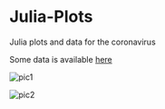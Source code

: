 # Julia-Plots

Julia plots and data for the coronavirus

Some data is available [here]()

![pic1]()

![pic2]()
